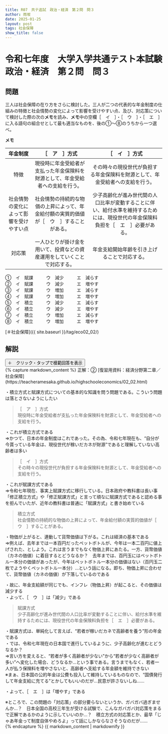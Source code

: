 ```yaml
---
title: R07　共テ追試　政治・経済　第２問　問３
author: 雨坂
date: 2025-01-25
layout: post
tags: 社会保障
show_title: false
---
```

  
# 令和七年度　大学入学共通テスト本試験　政治・経済　第２問　問３  
  
## 問題  
三人は社会保障の在り方をさらに検討した。三人が二つの代表的な年金制度の仕組みの特徴と社会情勢の変化によって影響を受けやすい点、及び、対応策について検討した際の次の<b>メモ</b>を読み、<b>メモ</b>中の空欄［　イ　］・［　ウ　］・［　エ　］に入る語句の組合せとして最も適当なものを、後の①〜⑧のうちから一つ選べ。  
  
<b>メモ</b>  
  
|年金制度|［　ア　］方式|［　イ　］方式|
|:----:|:----:|:----:|
|特徴|現役時に年金受給者が支払った年金保険料を財源として、年金受給者への支給を行う。|その時々の現役世代が負担する年金保険料を財源として、年金受給者への支給を行う。|
|社会情勢の変化によって影響を受けやすい点|社会情勢の持続的な物価の上昇によって、年金給付額の実質的価値が［　ウ　］することがある。|少子高齢化が進み世代間の人口比率が変動することに伴い、給付水準を維持するためには、現役世代の年金保険料負担を［　エ　］必要がある。|
|対応策|一人ひとりが掛け金を用いて、投資などの資産運用をしていくことで対応する。|年金支給開始年齢を引き上げることで対応する。|
  
①　イ　賦課　　　ウ　減少　　　エ　減らす  
②　イ　賦課　　　ウ　減少　　　エ　増やす  
③　イ　賦課　　　ウ　増加　　　エ　減らす  
④　イ　賦課　　　ウ　増加　　　エ　増やす  
⑤　イ　積立　　　ウ　減少　　　エ　減らす  
⑥　イ　積立　　　ウ　減少　　　エ　増やす  
⑦　イ　積立　　　ウ　増加　　　エ　減らす  
⑧　イ　積立　　　ウ　増加　　　エ　増やす  
  
[＃社会保障]({{ site.baseurl }}/tag/eco02_02/)  
  
## 解説  
<div class="collapsible">
  <button class="collapsible-button">＋　クリック・タップで模範回答を表示</button>
  <div class="collapsible-content">
    {% capture markdown_content %}
正解：②  
[復習用資料：経済分野第二章／社会保障](https://teacheramesaka.github.io/highschooleconomics/02_02.html)  
  
・積立方式と賦課方式についての基本的な知識を問う問題である。こういう問題は落とさないようにしたい  
  
>［　ア　］方式  
>現役時に年金受給者が支払った年金保険料を財源として、年金受給者への支給を行う。  
  
・これが積立方式である  
⇒かつて、日本の年金制度はこれであった。その為、令和七年現在も、“自分が今貰っている年金は、現役世代が稼いだカネが財源”であると理解していない高齢者は多い  
  
>［　イ　］方式  
>その時々の現役世代が負担する年金保険料を財源として、年金受給者への支給を行う。  
  
・これが賦課方式である  
⇒令和七年現在、事実上賦課方式に移行している。日本政府や教科書は長い事「修正積立方式」や「修正賦課方式」と言って頑なに賦課方式であると認める事を拒んでいたが、近年の教科書は普通に「賦課方式」と書き始めている  
  
>積立方式  
>社会情勢の持続的な物価の上昇によって、年金給付額の実質的価値が［　ウ　］することがある。  
  
・物価が上がると、連動して貨幣価値は下がる。これは経済の基本である  
⇒例えば、去年までは一本百円だったペットボトルが、今年は一本二百円に値上げされた、としよう。これは言うまでもなく物価上昇にあたる。一方、貨幣価値（カネの価値）に着目するとどうなるか？　去年までは、百円玉にはペットボトル一本分の価値があったが、今年はペットボトル一本分の価値はない（百円玉二枚でようやくペットボトル一本分）…という話になる。即ち、物価上昇に合わせて、貨幣価値（カネの価値）が下落しているのである  
  
・故に、年金支給額が同じでも、インフレ（物価上昇）が起こると、その価値は減少する  
・よって、［　ウ　］は「減少」である  
  
>賦課方式  
>少子高齢化が進み世代間の人口比率が変動することに伴い、給付水準を維持するためには、現役世代の年金保険料負担を［　エ　］必要がある。  
  
・賦課方式は、単純化して言えば、“若者が稼いだカネで高齢者を養う”形の年金である  
・では、令和七年現在の日本国で進行しているように、少子高齢化が進むとどうなるか？  
⇒言い方を変えると、“若者が多く高齢者が少ない”から“若者が少なく高齢者が多い”へ変化した場合、どうなるか…という事である。言うまでもなく、若者一人が払う保険料を増やさないと、高齢者へ支給する年金額を維持できない  
※まぁ、日本国の公的年金は公費も投入して維持しているものなので、“国債発行して年金支給に充てる”とかしてもいいのだが…民意が許さないしね……  
  
・よって、［　エ　］は「増やす」である  
  
※ところで、この問題の「対応策」の部分要らないというか、ガバガバ過ぎませんか…？　日本全国の高校三年生が受ける試験で、こんなガバガバ対応策をまるで正解であるかのように示していいのか…？　積立方式の対応策とか、最早「じゃあ年金って制度自体やめろよ」って話にしかならなさそうなのだが……  
    {% endcapture %}
    {{ markdown_content | markdownify }}
  </div>
</div>